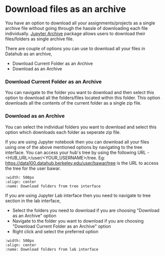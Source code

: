 # Download files as an archive

You have an option to download all your assignments/projects as a single archive file without going through the hassle of downloading each file individually. [Jupyter Archive](https://github.com/jupyterlab-contrib/jupyter-archive) package allows users to download their files/folders as single archive file.

There are couple of options you can use to download all your files in Datahub as an archive,
- Download Current Folder as an Archive
- Download as an Archive

### Download Current Folder as an Archive

You can navigate to the folder you want to download and then select this option to download all the folders/files located within this folder. This option downloads all the contents of the current folder as a single zip file.

### Download as an Archive

You can select the individual folders you want to download and select this option which downloads each folder as seperate zip file.

If you are using Jupyter notebook then you can download all your files using one of the above mentioned options by navigating to the tree interface. You can access your hub's tree by using the following URL - <HUB_URL>/user/<YOUR_USERNAME>/tree. Eg: https://data100.datahub.berkeley.edu/user/bawar/tree is the URL to access the tree for the user bawar.

```{figure} ../images/download-archive.gif
:width: 500px
:align: center
:name: Download folders from tree interface
```

If you are using Jupyter Lab interface then you need to navigate to tree section in the lab interface, 
- Select the folders you need to download if you are choosing "Download as an Archive" option
- Navigate to the folder you want to download if you are choosing "Download Current Folder as an Archive" option
- Right click and select the preferred option

```{figure} ../images/download-folder.gif
:width: 500px
:align: center
:name: Download folders from lab interface
```

